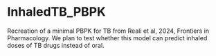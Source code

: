 # InhaledTB_PBPK
Recreation of a minimal PBPK for TB from Reali et al, 2024, Frontiers in Pharmacology. We plan to test whether this model can predict inhaled doses of TB drugs instead of oral. 
